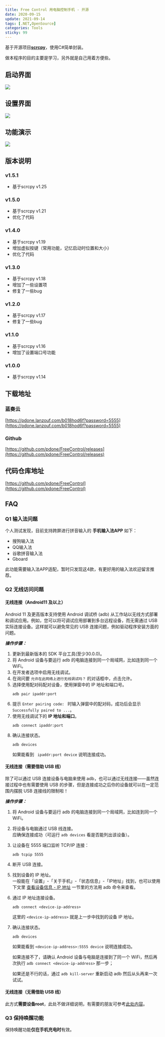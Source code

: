 ```yaml
---
title: Free Control 用电脑控制手机 - 开源
date: 2020-09-15
update: 2021-09-14
tags: [.NET,OpenSource]
categories: Tools
sticky: 99
---
```


基于开源项目[**scrcpy**](https://github.com/Genymobile/scrcpy)，使用C#简单封装。

做本程序的目的主要是学习，另外就是自己用着方便些。
<!--more-->
## 启动界面
![](https://fastly.jsdelivr.net/gh/pdone/static@latest/img/article/free-control/v1.4.0_1.png)

## 设置界面
![](https://fastly.jsdelivr.net/gh/pdone/static@latest/img/article/free-control/v1.4.0_2.png)

## 功能演示
![](https://fastly.jsdelivr.net/gh/pdone/static@latest/img/article/free-control/v1.4.0_5.gif)

## 版本说明
### v1.5.1
- 基于scrcpy v1.25

### v1.5.0
- 基于scrcpy v1.21
- 优化了代码

### v1.4.0
- 基于scrcpy v1.19
- 增加虚拟按键（常用功能，记忆启动时位置和大小）
- 优化了代码
  
### v1.3.0
- 基于scrcpy v1.18
- 增加了一些设置项
- 修复了一些bug

### v1.2.0
- 基于scrcpy v1.17
- 修复了一些bug

### v1.1.0
- 基于scrcpy v1.16
- 增加了设置端口号功能

### v1.0.0
- 基于scrcpy v1.14

## 下载地址
### 蓝奏云
[https://pdone.lanzouf.com/b018hod6f?password=5555](https://pdone.lanzouf.com/b018hod6f?password=5555)

### Github
[https://github.com/pdone/FreeControl/releases](https://github.com/pdone/FreeControl/releases)

## 代码仓库地址
[https://github.com/pdone/FreeControl](https://github.com/pdone/FreeControl)

## FAQ

### Q1 输入法问题

个人测试发现，目前支持跨屏进行拼音输入的 **手机输入法APP** 如下：

- 搜狗输入法
- QQ输入法
- 谷歌拼音输入法
- Gboard

此功能需要输入法APP适配，暂时只发现这4款，有更好用的输入法欢迎留言推荐。

### Q2 无线访问问题

#### 无线连接（Android11 及以上）

Android 11 及更高版本支持使用 Android 调试桥 (adb) 从工作站以无线方式部署和调试应用。例如，您可以将可调试应用部署到多台远程设备，而无需通过 USB 实际连接设备。这样就可以避免常见的 USB 连接问题，例如驱动程序安装方面的问题。

***操作步骤：***

1. 更新到最新版本的 SDK 平台工具(至少30.0.0)。  
2. 将 Android 设备与要运行 adb 的电脑连接到同一个局域网，比如连到同一个 WiFi。  
3. 在开发者选项中启用无线调试。  
4. 在询问要 `允许在此网络上进行无线调试吗？` 的对话框中，点击允许。  
5. 选择使用配对码配对设备，使用弹窗中的 IP 地址和端口号。
	```       
	adb pair ipaddr:port
	```
6. 提示 `Enter pairing code: ` 时输入弹窗中的配对码，成功后会显示 `Successfully paired to ...`。
7. 使用无线调试下的 **IP 地址和端口**。
	```       
	adb connect ipaddr:port       
	```
8. 确认连接状态。
	```       
	adb devices       
	```
	如果能看到 ` ipaddr:port device` 说明连接成功。
       
#### 无线连接（需要借助 USB 线）

除了可以通过 USB 连接设备与电脑来使用 adb，也可以通过无线连接——虽然连接过程中也有需要使用 USB 的步骤，但是连接成功之后你的设备就可以在一定范围内摆脱 USB 连接线的限制啦！

***操作步骤：***

1. 将 Android 设备与要运行 adb 的电脑连接到同一个局域网，比如连到同一个 WiFi。  
2. 将设备与电脑通过 USB 线连接。  
   应确保连接成功（可运行 `adb devices` 看是否能列出该设备）。  
3. 让设备在 5555 端口监听 TCP/IP 连接：
	```       
	adb tcpip 5555
	```
4. 断开 USB 连接。  
5. 找到设备的 IP 地址。  
   一般能在「设置」-「关于手机」-「状态信息」-「IP地址」找到，也可以使用下文里 [查看设备信息 - IP 地址](https://github.com/mzlogin/awesome-adb#ip-地址) 一节里的方法用 adb 命令来查看。  
6. 通过 IP 地址连接设备。
	```       
	adb connect <device-ip-address>       
	```
	这里的 `<device-ip-address>` 就是上一步中找到的设备 IP 地址。
7. 确认连接状态。
   ```
   adb devices
   ```
   如果能看到 `<device-ip-address>:5555 device` 说明连接成功。
       
   如果连接不了，请确认 Android 设备与电脑是连接到了同一个 WiFi，然后再次执行 `adb connect <device-ip-address>` 那一步；
       
   如果还是不行的话，通过 `adb kill-server` 重新启动 adb 然后从头再来一次试试。

#### 无线连接（无需借助 USB 线）
此方式**需要设备root**，此处不做详细说明，有需要的朋友可参考[此处内容](https://github.com/mzlogin/awesome-adb#%E6%97%A0%E7%BA%BF%E8%BF%9E%E6%8E%A5%E6%97%A0%E9%9C%80%E5%80%9F%E5%8A%A9-usb-%E7%BA%BF)。



### Q3 保持唤醒功能

保持唤醒功能**仅在手机充电时**有效。
